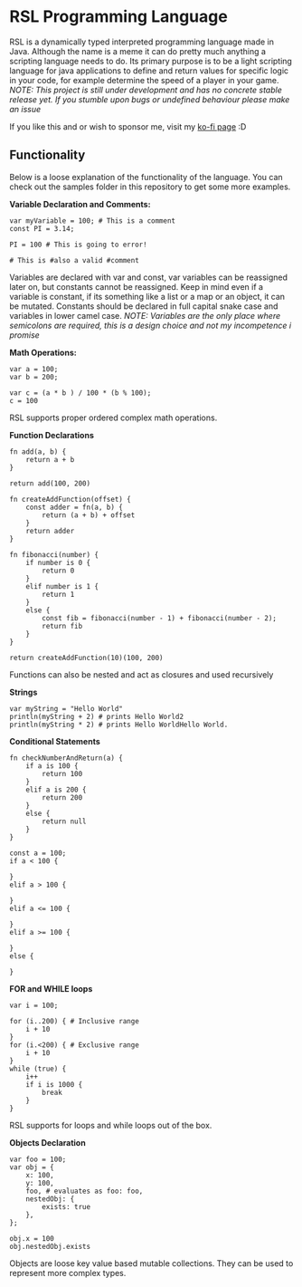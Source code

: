 # RSL Programming Language
RSL is a dynamically typed interpreted programming language made in Java. Although the name is a meme it can do pretty much anything a scripting language needs to do. Its primary purpose is to be a light scripting language for java applications to define and return values for specific logic in your code, for example determine the speed of a player in your game. _NOTE: This project is still under development and has no concrete stable release yet. If you stumble upon bugs or undefined behaviour please make an issue_

If you like this and or wish to sponsor me, visit my [ko-fi page](https://ko-fi.com/tofaa) :D 


## Functionality
Below is a loose explanation of the functionality of the language. You can check out the samples folder in this repository to get some more examples.

__Variable Declaration and Comments:__
```
var myVariable = 100; # This is a comment
const PI = 3.14; 

PI = 100 # This is going to error!

# This is #also a valid #comment
```
Variables are declared with var and const, var variables can be reassigned later on, but constants cannot be reassigned. Keep in mind even if a variable is constant, if its something like a list or a map or an object, it can be mutated. Constants should be declared in full capital snake case and variables in lower camel case. _NOTE: Variables are the only place where semicolons are required, this is a design choice and not my incompetence i promise_

__Math Operations:__
```
var a = 100;
var b = 200;

var c = (a * b ) / 100 * (b % 100);
c = 100
```
RSL supports proper ordered complex math operations.

__Function Declarations__
```
fn add(a, b) {
    return a + b
}

return add(100, 200)
```
```
fn createAddFunction(offset) {
    const adder = fn(a, b) {
        return (a + b) + offset
    }
    return adder
}

fn fibonacci(number) {
    if number is 0 {
        return 0
    }
    elif number is 1 {
        return 1
    }
    else {
        const fib = fibonacci(number - 1) + fibonacci(number - 2);
        return fib
    }
}

return createAddFunction(10)(100, 200) 
```
Functions can also be nested and act as closures and used recursively

__Strings__
```
var myString = "Hello World"
println(myString + 2) # prints Hello World2
println(myString * 2) # prints Hello WorldHello World.
```

__Conditional Statements__
```
fn checkNumberAndReturn(a) {
    if a is 100 {
        return 100
    }
    elif a is 200 {
        return 200
    }
    else {
        return null
    }
}

const a = 100;
if a < 100 {
    
}
elif a > 100 {
    
}
elif a <= 100 {
    
}
elif a >= 100 {
    
}
else {
    
}

```

__FOR and WHILE loops__
```
var i = 100;

for (i..200) { # Inclusive range
    i + 10
}
for (i.<200) { # Exclusive range
    i + 10
}
while (true) {
    i++
    if i is 1000 {
        break
    }
}
```
RSL supports for loops and while loops out of the box.

__Objects Declaration__
```
var foo = 100;
var obj = {
    x: 100,
    y: 100,
    foo, # evaluates as foo: foo,
    nestedObj: {
        exists: true
    },
};

obj.x = 100
obj.nestedObj.exists
```
Objects are loose key value based mutable collections. They can be used to represent more complex types. 
